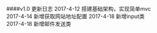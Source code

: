 ####v1.0 更新日志
    2017-4-12 搭建基础架构，实现简单mvc  
    2017-4-14 新增获取网站地址配置
	2017-4-18 新增input类  
	2017-4-18 新增邮件发送类  
